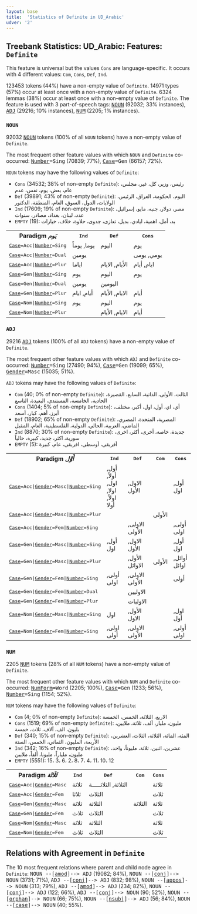 ```yaml
---
layout: base
title:  'Statistics of Definite in UD_Arabic'
udver: '2'
---
```


## Treebank Statistics: UD_Arabic: Features: `Definite`

This feature is universal but the values `Cons` are language-specific.
It occurs with 4 different values: `Com`, `Cons`, `Def`, `Ind`.

123453 tokens (44%) have a non-empty value of `Definite`.
14971 types (57%) occur at least once with a non-empty value of `Definite`.
6324 lemmas (38%) occur at least once with a non-empty value of `Definite`.
The feature is used with 3 part-of-speech tags: <tt><a href="ar-pos-NOUN.html">NOUN</a></tt> (92032; 33% instances), <tt><a href="ar-pos-ADJ.html">ADJ</a></tt> (29216; 10% instances), <tt><a href="ar-pos-NUM.html">NUM</a></tt> (2205; 1% instances).

### `NOUN`

92032 <tt><a href="ar-pos-NOUN.html">NOUN</a></tt> tokens (100% of all `NOUN` tokens) have a non-empty value of `Definite`.

The most frequent other feature values with which `NOUN` and `Definite` co-occurred: <tt><a href="ar-feat-Number.html">Number</a></tt><tt>=Sing</tt> (70839; 77%), <tt><a href="ar-feat-Case.html">Case</a></tt><tt>=Gen</tt> (66157; 72%).

`NOUN` tokens may have the following values of `Definite`:

* `Cons` (34532; 38% of non-empty `Definite`): رئيس، وزير، كل، غير، مجلس، عام، بعض، يوم، نفس، عدم
* `Def` (39891; 43% of non-empty `Definite`): اليوم، الحكومة، العراق، الرئيس، الولايات، الدول، السوق، العام، المنطقة، الدكتور
* `Ind` (17609; 19% of non-empty `Definite`): مصر، دولار، جنيه، مايو، إسرائيل، عدد، لبنان، بغداد، مصادر، سنوات
* `EMPTY` (19): بد، أمل، اهمية، ايادي، بديل، تعازى، جدوى، حلاوة، خلاف، خيارات

<table>
  <tr><th>Paradigm <i>يَوم</i></th><th><tt>Ind</tt></th><th><tt>Def</tt></th><th><tt>Cons</tt></th></tr>
  <tr><td><tt><tt><a href="ar-feat-Case.html">Case</a></tt><tt>=Acc</tt>|<tt><a href="ar-feat-Number.html">Number</a></tt><tt>=Sing</tt></tt></td><td>يوما, يوماً</td><td>اليوم</td><td>يوم</td></tr>
  <tr><td><tt><tt><a href="ar-feat-Case.html">Case</a></tt><tt>=Acc</tt>|<tt><a href="ar-feat-Number.html">Number</a></tt><tt>=Dual</tt></tt></td><td>يومين</td><td></td><td>يومي, يومى</td></tr>
  <tr><td><tt><tt><a href="ar-feat-Case.html">Case</a></tt><tt>=Acc</tt>|<tt><a href="ar-feat-Number.html">Number</a></tt><tt>=Plur</tt></tt></td><td>اياما</td><td>الأيام, الايام</td><td>ايام, أيام</td></tr>
  <tr><td><tt><tt><a href="ar-feat-Case.html">Case</a></tt><tt>=Gen</tt>|<tt><a href="ar-feat-Number.html">Number</a></tt><tt>=Sing</tt></tt></td><td>يوم</td><td>اليوم</td><td>يوم</td></tr>
  <tr><td><tt><tt><a href="ar-feat-Case.html">Case</a></tt><tt>=Gen</tt>|<tt><a href="ar-feat-Number.html">Number</a></tt><tt>=Dual</tt></tt></td><td>يومين</td><td>اليومين</td><td></td></tr>
  <tr><td><tt><tt><a href="ar-feat-Case.html">Case</a></tt><tt>=Gen</tt>|<tt><a href="ar-feat-Number.html">Number</a></tt><tt>=Plur</tt></tt></td><td>أيام, ايام</td><td>الايام, الأيام</td><td>أيام</td></tr>
  <tr><td><tt><tt><a href="ar-feat-Case.html">Case</a></tt><tt>=Nom</tt>|<tt><a href="ar-feat-Number.html">Number</a></tt><tt>=Sing</tt></tt></td><td>يوم</td><td>اليوم</td><td>يوم</td></tr>
  <tr><td><tt><tt><a href="ar-feat-Case.html">Case</a></tt><tt>=Nom</tt>|<tt><a href="ar-feat-Number.html">Number</a></tt><tt>=Plur</tt></tt></td><td></td><td>الايام, الأيام</td><td>أيام</td></tr>
</table>

### `ADJ`

29216 <tt><a href="ar-pos-ADJ.html">ADJ</a></tt> tokens (100% of all `ADJ` tokens) have a non-empty value of `Definite`.

The most frequent other feature values with which `ADJ` and `Definite` co-occurred: <tt><a href="ar-feat-Number.html">Number</a></tt><tt>=Sing</tt> (27490; 94%), <tt><a href="ar-feat-Case.html">Case</a></tt><tt>=Gen</tt> (19099; 65%), <tt><a href="ar-feat-Gender.html">Gender</a></tt><tt>=Masc</tt> (15035; 51%).

`ADJ` tokens may have the following values of `Definite`:

* `Com` (40; 0% of non-empty `Definite`): الثالث، الأولى، الذاتية، السابع، القصيرة، الحادية، الخامسة، المستندي، البعيدة، التاسع
* `Cons` (1404; 5% of non-empty `Definite`): أي، اي، أول، اول، أكبر، مختلف، أبرز، أهم، كبار، أسعد
* `Def` (18902; 65% of non-empty `Definite`): المصرية، المتحدة، المصري، الماضي، العربية، الحالي، الدولية، الفلسطينية، العام، المقبل
* `Ind` (8870; 30% of non-empty `Definite`): جديدة، خاصة، أخرى، أكثر، اخرى، سورية، اكثر، جديد، كبيرة، حالياً
* `EMPTY` (5): أفريقي، أوسطي، افريقي، عام، كبيرة

<table>
  <tr><th>Paradigm <i>أَوَّل</i></th><th><tt>Ind</tt></th><th><tt>Def</tt></th><th><tt>Com</tt></th><th><tt>Cons</tt></th></tr>
  <tr><td><tt><tt><a href="ar-feat-Case.html">Case</a></tt><tt>=Acc</tt>|<tt><a href="ar-feat-Gender.html">Gender</a></tt><tt>=Masc</tt>|<tt><a href="ar-feat-Number.html">Number</a></tt><tt>=Sing</tt></tt></td><td>أول, أولاً, اول, اولا, اولاً, أولا</td><td>الاول, الأول</td><td></td><td>أول, اول</td></tr>
  <tr><td><tt><tt><a href="ar-feat-Case.html">Case</a></tt><tt>=Acc</tt>|<tt><a href="ar-feat-Gender.html">Gender</a></tt><tt>=Masc</tt>|<tt><a href="ar-feat-Number.html">Number</a></tt><tt>=Plur</tt></tt></td><td></td><td></td><td>الأولى</td><td></td></tr>
  <tr><td><tt><tt><a href="ar-feat-Case.html">Case</a></tt><tt>=Acc</tt>|<tt><a href="ar-feat-Gender.html">Gender</a></tt><tt>=Fem</tt>|<tt><a href="ar-feat-Number.html">Number</a></tt><tt>=Sing</tt></tt></td><td></td><td>الاولى, الأولى</td><td></td><td>أولى, اولى</td></tr>
  <tr><td><tt><tt><a href="ar-feat-Case.html">Case</a></tt><tt>=Gen</tt>|<tt><a href="ar-feat-Gender.html">Gender</a></tt><tt>=Masc</tt>|<tt><a href="ar-feat-Number.html">Number</a></tt><tt>=Sing</tt></tt></td><td>أول, اول</td><td>الاول, الأول</td><td></td><td>أول, اول</td></tr>
  <tr><td><tt><tt><a href="ar-feat-Case.html">Case</a></tt><tt>=Gen</tt>|<tt><a href="ar-feat-Gender.html">Gender</a></tt><tt>=Masc</tt>|<tt><a href="ar-feat-Number.html">Number</a></tt><tt>=Plur</tt></tt></td><td></td><td>الأول, الاوائل</td><td>الأولى</td><td>أوائل, اوائل</td></tr>
  <tr><td><tt><tt><a href="ar-feat-Case.html">Case</a></tt><tt>=Gen</tt>|<tt><a href="ar-feat-Gender.html">Gender</a></tt><tt>=Fem</tt>|<tt><a href="ar-feat-Number.html">Number</a></tt><tt>=Sing</tt></tt></td><td>أولى, اولى</td><td>الاولى, الأولى</td><td></td><td>أولى</td></tr>
  <tr><td><tt><tt><a href="ar-feat-Case.html">Case</a></tt><tt>=Gen</tt>|<tt><a href="ar-feat-Gender.html">Gender</a></tt><tt>=Fem</tt>|<tt><a href="ar-feat-Number.html">Number</a></tt><tt>=Dual</tt></tt></td><td></td><td>الاوليين</td><td></td><td></td></tr>
  <tr><td><tt><tt><a href="ar-feat-Case.html">Case</a></tt><tt>=Gen</tt>|<tt><a href="ar-feat-Gender.html">Gender</a></tt><tt>=Fem</tt>|<tt><a href="ar-feat-Number.html">Number</a></tt><tt>=Plur</tt></tt></td><td></td><td>الاوليات</td><td></td><td></td></tr>
  <tr><td><tt><tt><a href="ar-feat-Case.html">Case</a></tt><tt>=Nom</tt>|<tt><a href="ar-feat-Gender.html">Gender</a></tt><tt>=Masc</tt>|<tt><a href="ar-feat-Number.html">Number</a></tt><tt>=Sing</tt></tt></td><td>اول</td><td>الأول, الاول</td><td></td><td>اول, أول</td></tr>
  <tr><td><tt><tt><a href="ar-feat-Case.html">Case</a></tt><tt>=Nom</tt>|<tt><a href="ar-feat-Gender.html">Gender</a></tt><tt>=Fem</tt>|<tt><a href="ar-feat-Number.html">Number</a></tt><tt>=Sing</tt></tt></td><td>اولى, أولى</td><td>الاولى, الأولى</td><td></td><td>أولى, اولى</td></tr>
</table>

### `NUM`

2205 <tt><a href="ar-pos-NUM.html">NUM</a></tt> tokens (28% of all `NUM` tokens) have a non-empty value of `Definite`.

The most frequent other feature values with which `NUM` and `Definite` co-occurred: <tt><a href="ar-feat-NumForm.html">NumForm</a></tt><tt>=Word</tt> (2205; 100%), <tt><a href="ar-feat-Case.html">Case</a></tt><tt>=Gen</tt> (1233; 56%), <tt><a href="ar-feat-Number.html">Number</a></tt><tt>=Sing</tt> (1154; 52%).

`NUM` tokens may have the following values of `Definite`:

* `Com` (4; 0% of non-empty `Definite`): الاربع، الثلاثة، الخمس، الخمسة
* `Cons` (1519; 69% of non-empty `Definite`): مليون، مليار، ألف، ثلاثة، ملايين، بليون، الف، آلاف، ثلاث، خمسة
* `Def` (340; 15% of non-empty `Definite`): المئة، المائة، الثلاثة، الثلاث، العشرين، الأربعة، المليون، الثماني، الخمس، الستة
* `Ind` (342; 16% of non-empty `Definite`): عشرين، اثنين، ثلاثة، مليوناً، واحد، مليون، ملياراً، مليونا، ألفاً، ملايين
* `EMPTY` (5551): 15، 3، 6، 2، 8، 7، 4، 11، 10، 12

<table>
  <tr><th>Paradigm <i>ثَلَاثَة</i></th><th><tt>Ind</tt></th><th><tt>Def</tt></th><th><tt>Com</tt></th><th><tt>Cons</tt></th></tr>
  <tr><td><tt><tt><a href="ar-feat-Case.html">Case</a></tt><tt>=Acc</tt>|<tt><a href="ar-feat-Gender.html">Gender</a></tt><tt>=Masc</tt></tt></td><td>ثلاثة</td><td>الثلاثة, الثلاثـــــة</td><td></td><td>ثلاثة</td></tr>
  <tr><td><tt><tt><a href="ar-feat-Case.html">Case</a></tt><tt>=Acc</tt>|<tt><a href="ar-feat-Gender.html">Gender</a></tt><tt>=Fem</tt></tt></td><td>ثلاثا</td><td>الثلاث</td><td></td><td>ثلاث</td></tr>
  <tr><td><tt><tt><a href="ar-feat-Case.html">Case</a></tt><tt>=Gen</tt>|<tt><a href="ar-feat-Gender.html">Gender</a></tt><tt>=Masc</tt></tt></td><td>ثلاثة</td><td>الثلاثة</td><td>الثلاثة</td><td>ثلاثة</td></tr>
  <tr><td><tt><tt><a href="ar-feat-Case.html">Case</a></tt><tt>=Gen</tt>|<tt><a href="ar-feat-Gender.html">Gender</a></tt><tt>=Fem</tt></tt></td><td>ثلاث</td><td>الثلاث</td><td></td><td>ثلاث</td></tr>
  <tr><td><tt><tt><a href="ar-feat-Case.html">Case</a></tt><tt>=Nom</tt>|<tt><a href="ar-feat-Gender.html">Gender</a></tt><tt>=Masc</tt></tt></td><td>ثلاثة</td><td>الثلاثة</td><td></td><td>ثلاثة</td></tr>
  <tr><td><tt><tt><a href="ar-feat-Case.html">Case</a></tt><tt>=Nom</tt>|<tt><a href="ar-feat-Gender.html">Gender</a></tt><tt>=Fem</tt></tt></td><td>ثلاث</td><td>الثلاث</td><td></td><td>ثلاث</td></tr>
</table>

## Relations with Agreement in `Definite`

The 10 most frequent relations where parent and child node agree in `Definite`:
<tt>NOUN --[<tt><a href="ar-dep-amod.html">amod</a></tt>]--> ADJ</tt> (19082; 84%),
<tt>NOUN --[<tt><a href="ar-dep-conj.html">conj</a></tt>]--> NOUN</tt> (3731; 71%),
<tt>ADJ --[<tt><a href="ar-dep-conj.html">conj</a></tt>]--> ADJ</tt> (832; 98%),
<tt>NOUN --[<tt><a href="ar-dep-appos.html">appos</a></tt>]--> NOUN</tt> (313; 79%),
<tt>ADJ --[<tt><a href="ar-dep-amod.html">amod</a></tt>]--> ADJ</tt> (234; 82%),
<tt>NOUN --[<tt><a href="ar-dep-conj.html">conj</a></tt>]--> ADJ</tt> (122; 66%),
<tt>ADJ --[<tt><a href="ar-dep-conj.html">conj</a></tt>]--> NOUN</tt> (90; 52%),
<tt>NOUN --[<tt><a href="ar-dep-orphan.html">orphan</a></tt>]--> NOUN</tt> (66; 75%),
<tt>NOUN --[<tt><a href="ar-dep-nsubj.html">nsubj</a></tt>]--> ADJ</tt> (56; 84%),
<tt>NOUN --[<tt><a href="ar-dep-case.html">case</a></tt>]--> NOUN</tt> (40; 55%).

